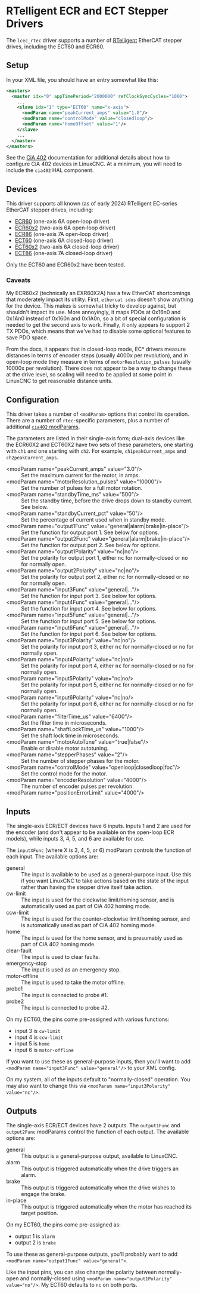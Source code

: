 # RTelligent ECR and ECT Stepper Drivers

The `lcec_rtec` driver supports a number of
[RTelligent](http://www.rtelligent.net/index.htm) EtherCAT stepper
drives, including the ECT60 and ECR60.

## Setup

In your XML file, you should have an entry somewhat like this:

```xml
<masters>
  <master idx="0" appTimePeriod="2000000" refClockSyncCycles="1000">
    ...
    <slave idx="1" type="ECT60" name="x-axis">
      <modParam name="peakCurrent_amps" value="1.0"/>
      <modParam name="controlMode" value="closedloop"/>
      <modParam name="homeOffset" value="1"/>
    </slave>
	...
  </master>
</masters>
```

See the [CiA 402](cia402.md) documentation for additional details
about how to configure CiA 402 devices in LinuxCNC.  At a minimum, you
will need to include the `cia402` HAL component.

## Devices

This driver supports all known (as of early 2024) RTelligent EC-series
EtherCAT stepper drives, including:

- [ECR60](http://www.rtelligent.net/ECR60.html) (one-axis 6A open-loop driver)
- [ECR60x2](https://www.rtelligentglobal.com/fieldbus-open-loop-stepper-drive-ecr60x2a-product/) (two-axis 6A open-loop driver)
- [ECR86](http://www.rtelligent.net/ECR86.html) (one-axis 7A open-loop driver)
- [ECT60](http://www.rtelligent.net/ECT60.html) (one-axis 6A closed-loop driver)
- [ECT60x2](https://www.rtelligentglobal.com/fieldbus-open-loop-stepper-drive-ect60x2-product/) (two-axis 6A closed-loop driver)
- [ECT86](http://www.rtelligent.net/ECT86.html) (one-axis 7A closed-loop driver)

Only the ECT60 and ECR60x2 have been tested.

### Caveats

My ECR60x2 (technically an EXR60X2A) has a few EtherCAT shortcomings
that moderately impact its utility.  First, `ethercat sdos` doesn't
show anything for the device.  This makes is somewhat tricky to
develop against, but shouldn't impact its use.  More annoyingly, it
maps PDOs at 0x16n0 and 0x1An0 instead of 0x160n and 0x1A0n, so a bit
of special configuration is needed to get the second axis to work.
Finally, it only appears to support 2 TX PDOs, which means that we've
had to disable some optional features to save PDO space.

From the docs, it appears that in closed-loop mode, EC* drivers
measure distances in terms of encoder steps (usually 4000x per
revolution), and in open-loop mode they measure in terms of
`motorResolution_pulses` (usually 10000x per revolution).  There does
not appear to be a way to change these at the drive level, so scaling
will need to be applied at some point in LinuxCNC to get reasonable
distance units.

## Configuration

This driver takes a number of `<modParam>` options that control its
operation.  There are a number of `rtec`-specific parameters, plus a
number of additional [`cia402` modParams](cia402.md).

The parameters are listed in their single-axis form; dual-axis devices
like the ECR60X2 and ECT60X2 have two sets of these parameters, one
starting with `ch1` and one starting with `ch2`.  For example,
`ch1peakCurrent_amps` and `ch2peakCurrent_amps`.

<dl>
<dt>&lt;modParam name="peakCurrent_amps" value="3.0"/&gt</dt>
<dd>Set the maximum current for the motor, in amps.</dd>

<dt>&lt;modParam name="motorResolution_pulses" value="10000"/&gt</dt>
<dd>Set the number of pulses for a full motor rotation.</dd>

<dt>&lt;modParam name="standbyTime_ms" value="500"/&gt</dt>
<dd>Set the standby time, before the drive drops down to standby current.  See below.</dd>

<dt>&lt;modParam name="standbyCurrent_pct" value="50"/&gt</dt>
<dd>Set the percentage of current used when in standby mode.</dd>

<dt>&lt;modParam name="output1Func" value="general|alarm|brake|in-place"/&gt</dt>
<dd>Set the function for output port 1.  See below for options.</dd>

<dt>&lt;modParam name="output2Func" value="general|alarm|brake|in-place"/&gt</dt>
<dd>Set the function for output port 2.  See below for options.</dd>

<dt>&lt;modParam name="output1Polarity" value="nc|no"/&gt</dt>
<dd>Set the polarity for output port 1, either <tt>nc</tt> for
normally-closed or <tt>no</tt> for normally open.</dd>

<dt>&lt;modParam name="output2Polarity" value="nc|no"/&gt</dt>
<dd>Set the polarity for output port 2, either <tt>nc</tt> for
normally-closed or <tt>no</tt> for normally open.</dd>

<dt>&lt;modParam name="input3Func" value="general|..."/&gt</dt>
<dd>Set the function for input port 3.  See below for options.</dd>

<dt>&lt;modParam name="input4Func" value="general|..."/&gt</dt>
<dd>Set the function for input port 4.  See below for options.</dd>

<dt>&lt;modParam name="input5Func" value="general|..."/&gt</dt>
<dd>Set the function for input port 5.  See below for options.</dd>

<dt>&lt;modParam name="input6Func" value="general|..."/&gt</dt>
<dd>Set the function for input port 6.  See below for options.</dd>

<dt>&lt;modParam name="input3Polarity" value="nc|no"/&gt</dt>
<dd>Set the polarity for input port 3, either <tt>nc</tt> for
normally-closed or <tt>no</tt> for normally open.</dd>

<dt>&lt;modParam name="input4Polarity" value="nc|no/&gt</dt>
<dd>Set the polarity for input port 4, either <tt>nc</tt> for
normally-closed or <tt>no</tt> for normally open.</dd>

<dt>&lt;modParam name="input5Polarity" value="nc|no/&gt</dt>
<dd>Set the polarity for input port 5, either <tt>nc</tt> for
normally-closed or <tt>no</tt> for normally open.</dd>

<dt>&lt;modParam name="input6Polarity" value="nc|no/&gt</dt>
<dd>Set the polarity for input port 6, either <tt>nc</tt> for
normally-closed or <tt>no</tt> for normally open.</dd>

<dt>&lt;modParam name="filterTime_us"  value="6400"/&gt</dt>

<dd>Set the filter time in microseconds.</dd>

<dt>&lt;modParam name="shaftLockTime_us" value="1000"/&gt</dt>

<dd>Set the shaft lock time in microseconds.</dd>

<dt>&lt;modParam name="motorAutoTune" value="true|false"/&gt</dt>

<dd>Enable or disable motor autotuning.</dd>

<dt>&lt;modParam name="stepperPhases" value="2"/&gt</dt>

<dd>Set the number of stepper phases for the motor.</dd>

<dt>&lt;modParam name="controlMode"  value="openloop|closedloop|foc"/&gt</dt>

<dd>Set the control mode for the motor.</dd>

<dt>&lt;modParam name="encoderResolution" value="4000"/&gt</dt>

<dd>The number of encoder pulses per revolution.</dd>

<dt>&lt;modParam name="positionErrorLimit" value="4000"/&gt</dt>
</dl>

## Inputs

The single-axis ECR/ECT devices have 6 inputs.  Inputs 1 and 2 are
used for the encoder (and don't appear to be available on the
open-loop ECR models), while inputs 3, 4, 5, and 6 are available for
use.

The `inputXFunc` (where X is 3, 4, 5, or 6) modParam controls the function of each input.  The available options are:

<dl>
<dt>general</dt>
<dd>The input is available to be used as a general-purpose input.  Use
this if you want LinuxCNC to take actions based on the state of the
input rather than having the stepper drive itself take action.</dd>

<dt>cw-limit</dt>
<dd>The input is used for the clockwise limit/homing sensor, and is
automatically used as part of CiA 402 homing mode.</dd>

<dt>ccw-limit</dt>
<dd>The input is used for the counter-clockwise limit/homing sensor,
and is automatically used as part of CiA 402 homing mode.</dd> 

<dt>home</dt>
<dd>The input is used for the home sensor, and is presumably used as
part of CiA 402 homing mode.</dd> 

<dt>clear-fault</dt>
<dd>The input is used to clear faults.</dd>

<dt>emergency-stop</dt>
<dd>The input is used as an emergency stop.</dd>

<dt>motor-offline</dt>
<dd>The input is used to take the motor offline.</dd>

<dt>probe1<dt>
<dd>The input is connected to probe #1.</dd>

<dt>probe2<dt>
<dd>The input is connected to probe #2.</dd>
</dl>

On my ECT60, the pins come pre-assigned with various functions:

- input 3 is `cw-limit`
- input 4 is `ccw-limit`
- input 5 is `home`
- input 6 is `motor-offline`

If you want to use these as general-purpose inputs, then you'll want
to add `<modParam name="input3Func" value="general"/>` to your XML
config.

On my system, all of the inputs default to "normally-closed"
operation.  You may also want to change this via `<modParam
name="input3Polarity" value="nc"/>`.

## Outputs

The single-axis ECR/ECT devices have 2 outputs.  The `output1Func` and `output2Func` modParams control the function of each output.  The available options are:

<dl>
<dt>general</dt>
<dd>This output is a general-purpose output, available to LinuxCNC.</dd>
<dt>alarm</dt>
<dd>This output is triggered automatically when the drive triggers an alarm.</dd>
<dt> brake</dt>
<dd>This output is triggered automatically when the drive wishes to
engage the brake.</dd>
<dt>in-place</dt>
<dd>This output is triggered automatically when the motor has reached
its target position.</dd>
</dl>

On my ECT60, the pins come pre-assigned as:

- output 1 is `alarm`
- output 2 is `brake`

To use these as general-purpose outputs, you'll probably want to add `<modParam name="output1Func" value="general">`.

Like the input pins, you can also change the polarity between
normally-open and normally-closed using `<modParam
name="output1Polarity" value="no"/>`.  My ECT60 defaults to `nc` on
both ports.
